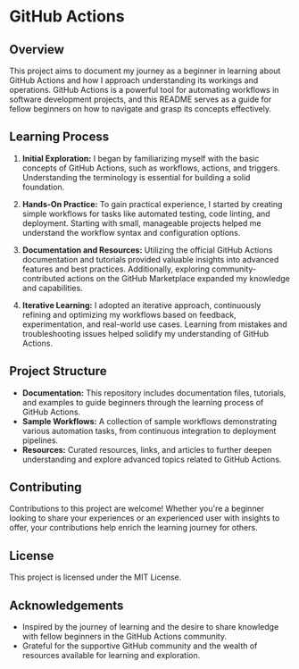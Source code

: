 # GitHub Actions

## Overview
This project aims to document my journey as a beginner in learning about GitHub Actions and how I approach understanding its workings and operations. GitHub Actions is a powerful tool for automating workflows in software development projects, and this README serves as a guide for fellow beginners on how to navigate and grasp its concepts effectively.

## Learning Process

1. **Initial Exploration:** I began by familiarizing myself with the basic concepts of GitHub Actions, such as workflows, actions, and triggers. Understanding the terminology is essential for building a solid foundation.
 
2. **Hands-On Practice:** To gain practical experience, I started by creating simple workflows for tasks like automated testing, code linting, and deployment. Starting with small, manageable projects helped me understand the workflow syntax and configuration options.
 
3. **Documentation and Resources:** Utilizing the official GitHub Actions documentation and tutorials provided valuable insights into advanced features and best practices. Additionally, exploring community-contributed actions on the GitHub Marketplace expanded my knowledge and capabilities.
 
4. **Iterative Learning:** I adopted an iterative approach, continuously refining and optimizing my workflows based on feedback, experimentation, and real-world use cases. Learning from mistakes and troubleshooting issues helped solidify my understanding of GitHub Actions.
  

## Project Structure

- **Documentation:** This repository includes documentation files, tutorials, and examples to guide beginners through the learning process of GitHub Actions.
- **Sample Workflows:** A collection of sample workflows demonstrating various automation tasks, from continuous integration to deployment pipelines.
- **Resources:** Curated resources, links, and articles to further deepen understanding and explore advanced topics related to GitHub Actions.

## Contributing
Contributions to this project are welcome! Whether you're a beginner looking to share your experiences or an experienced user with insights to offer, your contributions help enrich the learning journey for others.

## License
This project is licensed under the MIT License.

## Acknowledgements

- Inspired by the journey of learning and the desire to share knowledge with fellow beginners in the GitHub Actions community.
- Grateful for the supportive GitHub community and the wealth of resources available for learning and exploration.